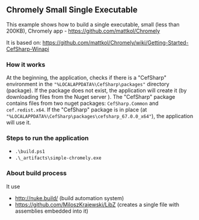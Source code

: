 ## Chromely Small Single Executable
This example shows how to build a single executable, small (less than 200KB),  Chromely app - https://github.com/mattkol/Chromely 

It is based on: 
https://github.com/mattkol/Chromely/wiki/Getting-Started-CefSharp-Winapi

### How it works

At the beginning, the application, checks if there is a "CefSharp" environment in the `"%LOCALAPPDATA%\CefSharp\packages"` directory (package). If the package does not exist, the application will create it (by downloading files from the Nuget server ). The "CefSharp" package contains files from two nuget packages: `CefSharp.Common` and `cef.redist.x64`. 
If the "CefSharp" package is in place (at `"%LOCALAPPDATA%\CefSharp\packages\cefsharp_67.0.0_x64"`), the application will use it.

### Steps to run the application
- `.\build.ps1`
- `.\_artifacts\simple-chromely.exe`

### About build process
It use 
- http://nuke.build/ (build automation system)
- https://github.com/MiloszKrajewski/LibZ (creates  a single file with assemblies embedded into it)
